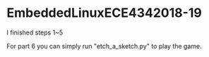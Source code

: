 # EmbeddedLinuxECE4342018-19


I finished steps 1~5

For part 6 you can simply run "etch_a_sketch.py" to play the game.
